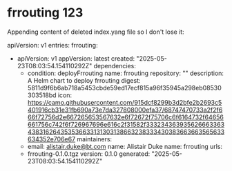 # frrouting 123

Appending content of deleted index.yang file so I don't lose it:


apiVersion: v1
entries:
  frrouting:
  - apiVersion: v1
    appVersion: latest
    created: "2025-05-23T08:03:54.154110292Z"
    dependencies:
    - condition: deployFrrouting
      name: frrouting
      repository: ""
    description: A Helm chart to deploy frrouting
    digest: 5811d9f6b6ab718a5453cbde59ed17ecf815a96f35945a298eb08530303518bd
    icon: https://camo.githubusercontent.com/915dcf8299b3d2bfe2b2693c5401916cb31e31fb690a73e7da327808000efa37/68747470733a2f2f666f72756d2e667265653567632e6f72672f75706c6f6164732f64656661756c742f6f726967696e616c2f31582f333234363935626663363438316264353536633131303138663238333430383663663565633634352e706e67
    maintainers:
    - email: alistair.duke@bt.com
      name: Alistair Duke
    name: frrouting
    urls:
    - frrouting-0.1.0.tgz
    version: 0.1.0
generated: "2025-05-23T08:03:54.154110292Z"
